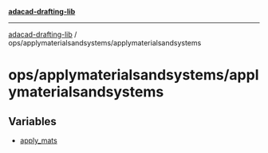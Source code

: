 [**adacad-drafting-lib**](../../../README.md)

***

[adacad-drafting-lib](../../../modules.md) / ops/applymaterialsandsystems/applymaterialsandsystems

# ops/applymaterialsandsystems/applymaterialsandsystems

## Variables

- [apply\_mats](variables/apply_mats.md)
